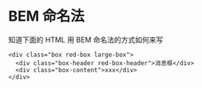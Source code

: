 # BEM 命名法
知道下面的 HTML 用 BEM 命名法的方式如何来写
```
<div class="box red-box large-box">
  <div class="box-header red-box-header">消息框</div>
  <div class="box-content">xxx</div>
</div>
```